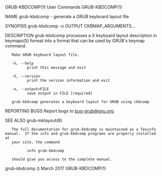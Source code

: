 GRUB-KBDCOMP(1)                                                    User Commands                                                   GRUB-KBDCOMP(1)

NAME
       grub-kbdcomp - generate a GRUB keyboard layout file

SYNOPSIS
       grub-kbdcomp -o OUTPUT CKBMAP_ARGUMENTS...

DESCRIPTION
       grub-kbdcomp processes a X keyboard layout description in keymaps(5) format into a format that can be used by GRUB's keymap command.

       Make GRUB keyboard layout file.

       -h, --help
              print this message and exit

       -V, --version
              print the version information and exit

       -o, --output=FILE
              save output in FILE [required]

       grub-kbdcomp generates a keyboard layout for GRUB using ckbcomp

REPORTING BUGS
       Report bugs to <bug-grub@gnu.org>.

SEE ALSO
       grub-mklayout(8)

       The full documentation for grub-kbdcomp is maintained as a Texinfo manual.  If the info and grub-kbdcomp programs are properly installed at
       your site, the command

              info grub-kbdcomp

       should give you access to the complete manual.

grub-kbdcomp ()                                                     March 2017                                                     GRUB-KBDCOMP(1)

